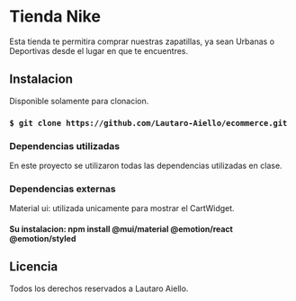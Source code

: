 # Tienda Nike

Esta tienda te permitira comprar nuestras zapatillas, ya sean Urbanas o Deportivas desde el lugar en que te encuentres.

## Instalacion

Disponible solamente para clonacion.

### `$ git clone https://github.com/Lautaro-Aiello/ecommerce.git`

### Dependencias utilizadas

En este proyecto se utilizaron todas las dependencias utilizadas en clase.

### Dependencias externas 

Material ui: utilizada unicamente para mostrar el CartWidget.

#### Su instalacion: npm install @mui/material @emotion/react @emotion/styled

## Licencia

Todos los derechos reservados a Lautaro Aiello.
